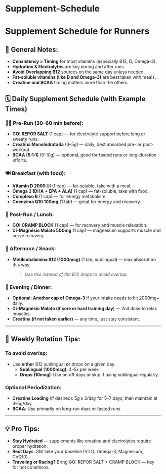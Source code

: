# Supplement-Schedule

# Supplement Schedule for Runners

## 🧠 General Notes:
- **Consistency > Timing** for most vitamins (especially B12, D, Omega-3).
- **Hydration & Electrolytes** are key during and after runs.
- **Avoid Overlapping B12** sources on the same day unless needed.
- **Fat-soluble vitamins (like D and Omega-3)** are best taken with meals.
- **Creatine and BCAA** timing matters more than the others.

## 🗓️ Daily Supplement Schedule (with Example Times)

### **🏃‍♂️ Pre-Run (30–60 min before):**
- **GO! REPOR SALT** (1 cap) — for electrolyte support before long or sweaty runs.
- **Creatina Monohidratada** (3–5g) — daily, best absorbed pre- or post-workout.
- **BCAA (5:1:1)** (5–10g) — optional, good for fasted runs or long-duration efforts.

### **🍽️ Breakfast (with food):**
- **Vitamin D 2000 UI** (1 cap) — fat-soluble, take with a meal.
- **Ômega 3 (DHA + EPA + ALA)** (1 cap) — fat-soluble, take with food.
- **Complexo B** (1 cap) — for energy metabolism.
- **Coenzima Q10 100mg** (1 tab) — great for energy and recovery.

### **🚿 Post-Run / Lunch:**
- **GO! CRAMP BLOCK** (1 cap) — for recovery and muscle relaxation.
- **Di-Magnésio Malato 500mg** (1 cap) — magnesium supports muscle and nerve recovery.

### **🍫 Afternoon / Snack:**
- **Metilcobalamina B12 (1000mcg)** (1 tab, sublingual) — max absorption this way.
  > *Use this instead of the B12 drops to avoid overlap.*

### **🌙 Evening / Dinner:**
- **Optional: Another cap of Omega-3** if your intake needs to hit 2000mg+ daily.
- **Di-Magnésio Malato (if sore or hard training day)** — 2nd dose to relax muscles.
- **Creatina (if not taken earlier)** — any time, just stay consistent.

---

## 🧪 Weekly Rotation Tips:

### To avoid overlap:
- Use **either** B12 sublingual **or** drops on a given day.
  - **Sublingual (1000mcg)**: 4–5x per week
  - **Drops (10mcg)**: Use on off days or skip if using sublingual regularly.

### Optional Periodization:
- **Creatine Loading** (if desired): 5g x 2/day for 5–7 days, then maintain at 3–5g/day.
- **BCAA**: Use primarily on long-run days or fasted runs.

---

## 💡 Pro Tips:
- **Stay Hydrated** — supplements like creatine and electrolytes require proper hydration.
- **Rest Days**: Still take your baseline (Vit D, Omega-3, Magnesium, CoQ10).
- **Traveling or Racing?** Bring GO! REPOR SALT + CRAMP BLOCK — key for hot conditions.
